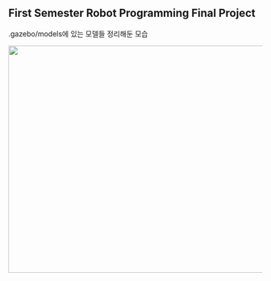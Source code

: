 First Semester Robot Programming Final Project
--------
.gazebo/models에 있는 모델들 정리해둔 모습

<img src="https://user-images.githubusercontent.com/87814705/174839611-4cd65c38-7c99-48cb-8264-d0f1fdd7e7a1.png" width="700" height="450"/>

